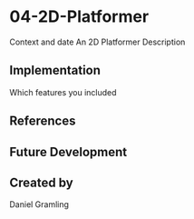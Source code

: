 # 04-2D-Platformer

Context and date
An 2D Platformer
Description

## Implementation
Which features you included

## References

## Future Development

## Created by
Daniel Gramling
